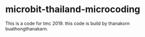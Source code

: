 # microbit-thailand-microcoding
This is a code for tmc 2019. this code is build by thanakorn buathongthanakarn.
